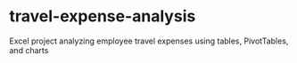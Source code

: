 # travel-expense-analysis
Excel project analyzing employee travel expenses using tables, PivotTables, and charts
